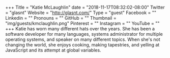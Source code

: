 +++
Title = "Katie McLaughlin"
date = "2018-11-17T08:32:02-08:00"
Twitter = "glasnt"
Website = "http://glasnt.com/"
Type = "guest"
Facebook = ""
Linkedin = ""
Pronouns = ""
GitHub = ""
Thumbnail = "img/guests/kmclaughlin.png"
Pinterest = ""
Instagram = ""
YouTube = ""
+++
Katie has worn many different hats over the years. She has been a software developer for many languages, systems administrator for multiple operating systems, and speaker on many different topics.
When she's not changing the world, she enjoys cooking, making tapestries, and yelling at JavaScript and its attempt at global variables.
